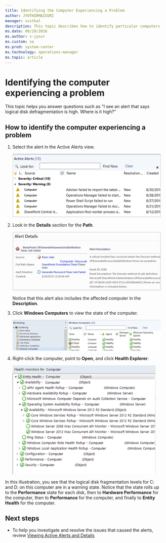 ```yaml
---
title: Identifying the Computer Experiencing a Problem
author: JYOTHIRMAISURI
manager: vvithal
description: This topic describes how to identify particular computers in your environment that have triggered an alert.
ms.date: 08/29/2016
ms.author: v-jysur
ms.custom: na
ms.prod: system-center
ms.technology: operations-manager
ms.topic: article
---
```


# Identifying the computer experiencing a problem

This topic helps you answer questions such as "I see an alert that says logical disk defragmentation is high. Where is it high?"  

## How to identify the computer experiencing a problem  

1.  Select the alert in the Active Alerts view.  

    ![Select alert in Results pane](./media/identifying-the-computer-experiencing-a-problem/om2016-view-active-alerts.png)  

2.  Look in the **Details** section for the **Path**.  

    ![See Path in alert details](./media/identifying-the-computer-experiencing-a-problem/om2016-view-alert-details.png)  

    Notice that this alert also includes the affected computer in the **Description**.  

3.  Click **Windows Computers** to view the state of the computer.  

    ![Windows Computers monitoring view](./media/identifying-the-computer-experiencing-a-problem/om2016-stateview-windowscomputers.png)  

4.  Right-click the computer, point to **Open**, and click **Health Explorer**:  

    ![Open Health Explorer](./media/identifying-the-computer-experiencing-a-problem/om2016-healthexplorer-windowscomputer.png)  

In this illustration, you see that the logical disk fragmentation levels for C: and D: on this computer are in a warning state. Notice that the state rolls up to the **Performance** state for each disk, then to **Hardware Performance** for the computer, then to **Performance** for the computer, and finally to **Entity Health** for the computer.  

## Next steps

- To help you investigate and resolve the issues that caused the alerts, review [Viewing Active Alerts and Details](manage-alert-view-alerts-details.md)
